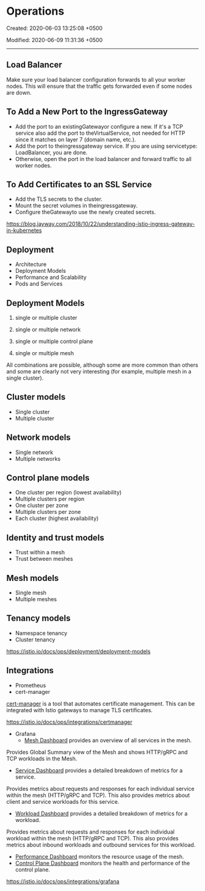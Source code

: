# Operations

Created: 2020-06-03 13:25:08 +0500

Modified: 2020-06-09 11:31:36 +0500

---

## Load Balancer

Make sure your load balancer configuration forwards to all your worker nodes. This will ensure that the traffic gets forwarded even if some nodes are down.

## To Add a New Port to the IngressGateway

- Add the port to an existingGatewayor configure a new. If it's a TCP service also add the port to theVirtualService, not needed for HTTP since it matches on layer 7 (domain name, etc.).
- Add the port to theingressgateway service. If you are using servicetype: LoadBalancer, you are done.
- Otherwise, open the port in the load balancer and forward traffic to all worker nodes.

## To Add Certificates to an SSL Service

- Add the TLS secrets to the cluster.
- Mount the secret volumes in theingressgateway.
- Configure theGatewayto use the newly created secrets.

<https://blog.jayway.com/2018/10/22/understanding-istio-ingress-gateway-in-kubernetes>

## Deployment

- Architecture
- Deployment Models
- Performance and Scalability
- Pods and Services

## Deployment Models

1. single or multiple cluster

2. single or multiple network

3. single or multiple control plane

4. single or multiple mesh

All combinations are possible, although some are more common than others and some are clearly not very interesting (for example, multiple mesh in a single cluster).

## Cluster models

- Single cluster
- Multiple cluster

## Network models

- Single network
- Multiple networks

## Control plane models

- One cluster per region (lowest availability)
- Multiple clusters per region
- One cluster per zone
- Multiple clusters per zone
- Each cluster (highest availability)

## Identity and trust models

- Trust within a mesh
- Trust between meshes

## Mesh models

- Single mesh
- Multiple meshes

## Tenancy models

- Namespace tenancy
- Cluster tenancy

<https://istio.io/docs/ops/deployment/deployment-models>

## Integrations

- Prometheus
- cert-manager

[cert-manager](https://cert-manager.io/) is a tool that automates certificate management. This can be integrated with Istio gateways to manage TLS certificates.

<https://istio.io/docs/ops/integrations/certmanager>

- Grafana
  - [Mesh Dashboard](https://grafana.com/grafana/dashboards/7639) provides an overview of all services in the mesh.

Provides Global Summary view of the Mesh and shows HTTP/gRPC and TCP workloads in the Mesh.

- [Service Dashboard](https://grafana.com/grafana/dashboards/7636) provides a detailed breakdown of metrics for a service.

Provides metrics about requests and responses for each individual service within the mesh (HTTP/gRPC and TCP). This also provides metrics about client and service workloads for this service.

- [Workload Dashboard](https://grafana.com/grafana/dashboards/7630) provides a detailed breakdown of metrics for a workload.

Provides metrics about requests and responses for each individual workload within the mesh (HTTP/gRPC and TCP). This also provides metrics about inbound workloads and outbound services for this workload.

- [Performance Dashboard](https://grafana.com/grafana/dashboards/11829) monitors the resource usage of the mesh.
- [Control Plane Dashboard](https://grafana.com/grafana/dashboards/7645) monitors the health and performance of the control plane.

<https://istio.io/docs/ops/integrations/grafana>
